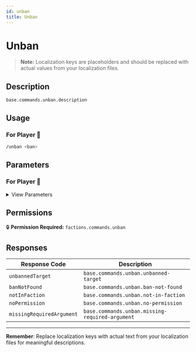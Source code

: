 ```yaml
---
id: unban
title: Unban
---
```


# Unban

> **Note:** Localization keys are placeholders and should be replaced with actual values from your localization files.

## Description

`base.commands.unban.description`

## Usage

### For Player 👤

```bash
/unban <ban>
```

## Parameters

### For Player 👤

<details>
<summary>View Parameters</summary>

| Parameter | Type | Required | Description |
|-----------|------|----------|-------------|
| ban | FactionBan | Yes | `base.commands.unban.arguments.ban.description` |

</details>

## Permissions

🔒 **Permission Required:** `factions.commands.unban`

## Responses

| Response Code             | Description                                         |
|---------------------------|-----------------------------------------------------|
| `unbannedTarget` | `base.commands.unban.unbanned-target` |
| `banNotFound` | `base.commands.unban.ban-not-found` |
| `notInFaction` | `base.commands.unban.not-in-faction` |
| `noPermission` | `base.commands.unban.no-permission` |
| `missingRequiredArgument` | `base.commands.unban.missing-required-argument` |

---
**Remember**: Replace localization keys with actual text from your localization files for meaningful descriptions.
